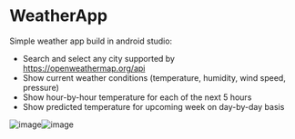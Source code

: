 # WeatherApp

Simple weather app build in android studio:
* Search and select any city supported by https://openweathermap.org/api
* Show current weather conditions (temperature, humidity, wind speed, pressure) 
* Show hour-by-hour temperature for each of the next 5 hours
* Show predicted temperature for upcoming week on day-by-day basis

![image](https://user-images.githubusercontent.com/70405634/190297373-fd188194-e2fd-450a-ac8f-bd4547bdc1a8.png)![image](https://user-images.githubusercontent.com/70405634/190296996-8c4a0f81-9ed1-48cd-9ee5-193cd70652b3.png)




